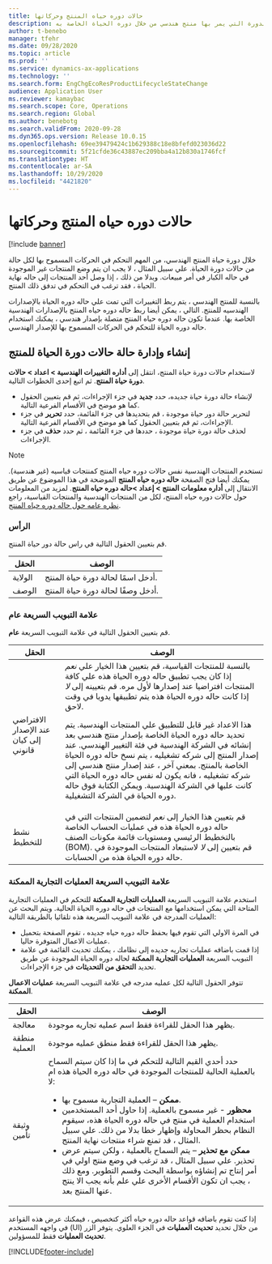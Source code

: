 ```yaml
---
title: حالات دوره حياه المنتج وحركاتها
description: وضح هذا الموضوع كيف يمكنك التحكم في الحركات المسموح بها لكل ولاية من حالات الدورة التي يمر بها منتج هندسي من خلال دوره الحياة الخاصة به.
author: t-benebo
manager: tfehr
ms.date: 09/28/2020
ms.topic: article
ms.prod: ''
ms.service: dynamics-ax-applications
ms.technology: ''
ms.search.form: EngChgEcoResProductLifecycleStateChange
audience: Application User
ms.reviewer: kamaybac
ms.search.scope: Core, Operations
ms.search.region: Global
ms.author: benebotg
ms.search.validFrom: 2020-09-28
ms.dyn365.ops.version: Release 10.0.15
ms.openlocfilehash: 69ee39479424c1b629388c18e8bfefd023036d22
ms.sourcegitcommit: 5f21cfde36c43887ec209bba4a12b830a1746fcf
ms.translationtype: HT
ms.contentlocale: ar-SA
ms.lasthandoff: 10/29/2020
ms.locfileid: "4421820"
---
```

# <a name="product-lifecycle-states-and-transactions"></a>حالات دوره حياه المنتج وحركاتها

[!include [banner](../includes/banner.md)]

خلال دورة حياة المنتج الهندسي، من المهم التحكم في الحركات المسموح بها لكل حالة من حالات دورة الحياة. علي سبيل المثال ، لا يجب ان يتم وضع المنتجات غير الموجودة في حاله الكبار في أمر مبيعات. وبدلا من ذلك ، إذا وصل أحد المنتجات إلى حاله نهاية الحياة ، فقد ترغب في التحكم في تدفق ذلك المنتج.

بالنسبة للمنتج الهندسي ، يتم ربط التغييرات التي تمت علي حاله دوره الحياة بالإصدارات الهندسيه للمنتج. التالي ، يمكن أيضا ربط حاله دوره حياه المنتج بالإصدارات الهندسية الخاصة بها. عندما تكون حاله دوره حياه المنتج متصلة بإصدار هندسي ، يمكنك استخدام حاله دوره الحياة للتحكم في الحركات المسموح بها للإصدار الهندسي.

## <a name="create-and-manage-product-lifecycle-states"></a>إنشاء وإدارة حالة حالات دورة الحياة للمنتج

لاستخدام حالات دورة حياة المنتج، انتقل إلى **أداره التغييرات الهندسية \>  اعداد \> حالات دورة حياة المنتج**. ثم اتبع إحدى الخطوات التالية.

- لإنشاء حالة دورة حياة جديده، حدد **جديد** في جزء الإجراءات، ثم قم بتعيين الحقول كما هو موضح في الأقسام الفرعية التالية.
- لتحرير حالة دور حياة موجودة ، قم بتحديدها في جزء القائمة، حدد **تحرير** في جزء الإجراءات، ثم قم بتعيين الحقول كما هو موضح في الأقسام الفرعية التالية.
- لحذف حالة دورة حياة موجودة ، حددها في جزء القائمة ، ثم حدد **حذف** في جزء الإجراءات.

> [!NOTE]
> تستخدم المنتجات الهندسية نفس حالات دوره حياه المنتج كمنتجات قياسيه (غير هندسية). يمكنك أيضا فتح الصفحة **حاله دوره حياه المنتج** الموضحة في هذا الموضوع عن طريق الانتقال إلى **أداره معلومات المنتج \> إعداد \>حاله دوره حياه المنتج**. لمزيد من المعلومات حول حالات دوره حياه المنتج، لكل من المنتجات الهندسية والمنتجات القياسية، راجع [نظره عامه حول حاله دوره حياه المنتج](../pim/product-lifecycle.md).

### <a name="header"></a>الرأس

قم بتعيين الحقول التالية في راس حالة دور حياة المنتج.

| الحقل | الوصف |
|---|---|
| الولاية | أدخل اسمًا لحالة دورة حياة المنتج. |
| الوصف | أدخل وصفًا لحالة دورة حياة المنتج. |

### <a name="general-fasttab"></a>علامة التبويب السريعة عام

قم بتعيين الحقول التالية في علامة التبويب السريعة **عام**.

| الحقل | الوصف |
|---|---|
| الافتراضي عند الإصدار إلى كيان قانوني | بالنسبة للمنتجات القياسية، قم بتعيين هذا الخيار علي *نعم* إذا كان يجب تطبيق حاله دوره الحياة هذه علي كافة المنتجات افتراضيا عند إصدارها لأول مره. قم بتعيينه إلى *لا* إذا كانت حاله دوره الحياة هذه يتم تطبيقها يدويا في وقت لاحق.<p>هذا الاعداد غير قابل للتطبيق علي المنتجات الهندسية. يتم تحديد حاله دوره الحياة الخاصة بإصدار منتج هندسي بعد إنشائه في الشركة الهندسية في فئة التغيير الهندسي. عند إصدار المنتج إلى شركه تشغيليه ، يتم نسخ حاله دوره الحياة الخاصة بالمنتج. بمعني آخر ، عند إصدار منتج هندسي إلى شركه تشغيليه ، فانه يكون له نفس حاله دوره الحياة التي كانت عليها في الشركة الهندسية. ويمكن الكتابة فوق حاله دوره الحياة في الشركة التشغيلية.</p> |
| نشط للتخطيط | قم بتعيين هذا الخيار إلى *نعم* لتضمين المنتجات التي في حاله دوره الحياة هذه في عمليات الحساب الخاصة بالتخطيط الرئيسي ومستويات قائمة مكونات الصنف (BOM). قم بتعيين إلى *لا* لاستبعاد المنتجات الموجودة في حاله دوره الحياة هذه من الحسابات. |

### <a name="enabled-business-processes-fasttab"></a>علامة التبويب السريعة العمليات التجارية الممكنة

استخدم علامة التبويب السريعة **العمليات التجارية الممكنة** للتحكم في العمليات التجارية المتاحة التي يمكن استخدامها مع المنتجات في حاله دوره الحياة الحالية. ويتم البحث عن العمليات المدرجة في علامة التبويب السريعة هذه تلقائيا بالطريقة التالية:

- في المرة الاولي التي تقوم فيها بحفظ حاله دوره حياه جديده ، تقوم الصفحة بتحميل عمليات الاعمال المتوفرة حاليا.
- إذا قمت باضافه عمليات تجاريه جديده إلى نظامك ، يمكنك تحديث القائمة في علامة التبويب السريعة **العمليات التجارية الممكنة** لحاله دوره الحياة الموجودة عن طريق تحديد **التحقق من التحديثات** في جزء الإجراءات.

تتوفر الحقول التالية لكل عمليه مدرجه في علامة التبويب السريعة **عمليات الاعمال الممكنة**.

| الحقل | الوصف |
|---|---|
| معالجة | يظهر هذا الحقل للقراءة فقط اسم عمليه تجاريه موجودة. |
| منطقة العملية | يظهر هذا الحقل للقراءة فقط منطق عمليه موجودة. |
| وثيقة تأمين | حدد أحدي القيم التالية للتحكم في ما إذا كان سيتم السماح بالعملية الحالية للمنتجات الموجودة في حاله دوره الحياة هذه ام لا:<ul><li>**ممكن** – العملية التجارية مسموح بها.</li><li>**محظور** - غير مسموح بالعملية. إذا حاول أحد المستخدمين استخدام العملية في منتج في حاله دوره الحياة هذه، سيقوم النظام بحظر المحاولة وإظهار خطا بدلا من ذلك. علي سبيل المثال ، قد تمنع شراء منتجات نهاية المنتج.</li><li>**ممكن مع تحذير** – يتم السماح بالعملية ، ولكن سيتم عرض تحذير. علي سبيل المثال ، قد ترغب في وضع منتج اولي في أمر إنتاج تم إنشاؤه بواسطة البحث وقسم التطوير. ومع ذلك ، يجب ان تكون الأقسام الأخرى علي علم بأنه يجب الا ينتج عنها المنتج بعد.</li></ul> |

إذا كنت تقوم باضافه قواعد حاله دوره حياه أكثر كتخصيص ، فيمكنك عرض هذه القواعد في واجهه المستخدم (UI) من خلال تحديد **تحديث العمليات** في الجزء العلوي. يتوفر الزر **تحديث العمليات** فقط للمسؤولين.


[!INCLUDE[footer-include](../../includes/footer-banner.md)]